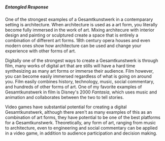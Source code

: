 ##### Entangled Response
One of the strongest examples of a Gesamtkunstwerk in a contemparary setting is architecture. When architecture is used as a art form, you literally become fully immersed in the work of art. Mixing architecure with interior design and painting or sculptured create a space that is entirely a combination of different art forms. 18th century opera houses and even modern ones show how architecture can be used and change your experience with other forms of art.

Digitally one of the strongest ways to create a Gesamtkunstwerk is through film, many works of digital art that are stills will have a hard time synthesizing as many art forms or immerse their audience. Film however, you can become easily immersed regardless of what is going on around you. Film easily combines history, technology, music, social commentary, and hundreds of other forms of art. One of my favorite examples of Gesamtkunstwerk in film is Disney's 2000 _Fantasia_, which uses music and animation and collaborates between the two to tell stories.

Video games have substantial potential for creating a  digital Gesamtkunstwerk, although there aren't as many examples of this as an combination of art forms, they have potential to be one of the best platforms for a Gesamtkunstwerk. Theoretically, any form of art, ranging from music to architecture, even to engineering and social commentary can be applied in a video game, in addition to audience participation and decision making.

<!-- I struggle with Github -->
